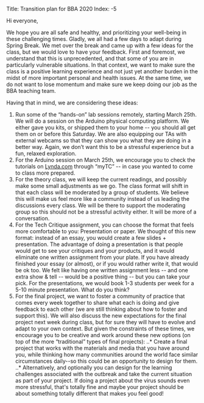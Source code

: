 Title: Transition plan for BBA 2020
Index: -5

Hi everyone,

We hope you are all safe and healthy, and prioritizing your well-being in these challenging times. Gladly, we all had a few days to adapt during Spring Break. We met over the break and came up with a few ideas for the class, but we would love to have your feedback.
First and foremost, we understand that this is unprecedented, and that some of you are in particularly vulnerable situations. In that context, we want to make sure the class is a positive learning experience and not just yet another burden in the midst of more important personal and health issues. At the same time, we do not want to lose momentum and make sure we keep doing our job as the BBA teaching team.

Having that in mind, we are considering these ideas:

1. Run some of the “hands-on” lab sessions remotely, starting March 25th. We will do a session on the Arduino physical computing platform. We either gave you kits, or shipped them to your home -- you should all get them on or before this Saturday. We are also equipping our TAs with external webcams so that they can show you what they are doing in a better way. Again, we don’t want this to be a stressful experience but a fun, relaxed exploration.
2. For the Arduino session on March 25th, we encourage you to check the tutorials on [Lynda.com](Lynda.com) through “myTC” -- in case you wanted to come to class more prepared.
3. For the theory class, we will keep the current readings, and possibly make some small adjustments as we go. The class format will shift in that each class will be moderated by a group of students. We believe this will make us feel more like a community instead of us leading the discussions every class. We will be there to support the moderating group so this should not be a stressful activity either. It will be more of a conversation.
4. For the Tech Critique assignment, you can choose the format that feels more comfortable to you: Presentation or paper. We thought of this new format: instead of an essay, you would create a few slides + presentation. The advantage of doing a presentation is that people would get to see your critiques and your products, and it would eliminate one written assignment from your plate. If you have already finished your essay (or almost), or if you would rather write it, that would be ok too. We felt like having one written assignment less -- and one extra show & tell -- would be a positive thing -- but you can take your pick. For the presentations, we would book 1-3 students per week for a 5-10 minute presentation. What do you think?
5. For the final project, we want to foster a community of practice that comes every week together to share what each is doing and give feedback to each other (we are still thinking about how to foster and support this). We will also discuss the new expectations for the final project next week during class, but for sure they will have to evolve and adapt to your own context. But given the constraints of these times, we encourage you to be creative and work around these new options (on top of the more “traditional” types of final projects):
..* Create a final project that works with the materials and media that you have around you, while thinking how many communities around the world face similar circumstances daily--so this could be an opportunity to design for them.
..* Alternatively, and optionally you can design for the learning challenges associated with the outbreak and take the current situation as part of your project. If doing a project about the virus sounds even more stressful, that's totally fine and maybe your project should be about something totally different that makes you feel good!
